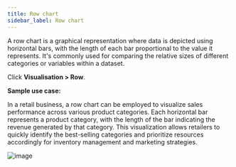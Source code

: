 ```yaml
---
title: Row chart 
sidebar_label: Row chart
---
```


A row chart is a graphical representation where data is depicted using horizontal bars, with the length of each bar proportional to the value it represents. It's commonly used for comparing the relative sizes of different categories or variables within a dataset.

Click **Visualisation > Row**.

**Sample use case:** 

In a retail business, a row chart can be employed to visualize sales performance across various product categories. Each horizontal bar represents a product category, with the length of the bar indicating the revenue generated by that category. This visualization allows retailers to quickly identify the best-selling categories and prioritize resources accordingly for inventory management and marketing strategies.


![image](https://imgur.com/hVs11w1.png)
